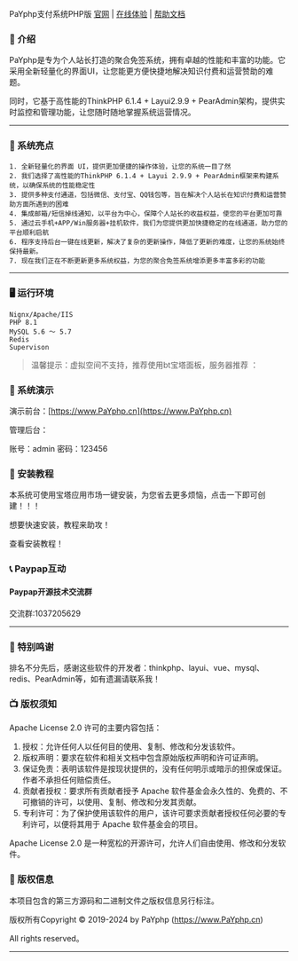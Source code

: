 PaYphp支付系统PHP版
[官网](https://www.PaYphp.cn) |
[在线体验](https://www.PaYphp.cn) |
[帮助文档](https://www.PaYphp.cn)

### 📝 介绍

PaYphp是专为个人站长打造的聚合免签系统，拥有卓越的性能和丰富的功能。它采用全新轻量化的界面UI，让您能更方便快捷地解决知识付费和运营赞助的难题。

同时，它基于高性能的ThinkPHP 6.1.4 + Layui2.9.9 + PearAdmin架构，提供实时监控和管理功能，让您随时随地掌握系统运营情况。

---

### 🫧 系统亮点

```
1. 全新轻量化的界面 UI，提供更加便捷的操作体验，让您的系统一目了然
2. 我们选择了高性能的ThinkPHP 6.1.4 + Layui 2.9.9 + PearAdmin框架来构建系统，以确保系统的性能稳定性
3. 提供多种支付通道，包括微信、支付宝、QQ钱包等，旨在解决个人站长在知识付费和运营赞助方面所遇到的困难
4. 集成邮箱/短信掉线通知，以平台为中心，保障个人站长的收益权益，使您的平台更加可靠
5. 通过云手机+APP/Win服务器+挂机软件，我们为您提供更加快捷稳定的在线通道，助力您的平台顺利启航
6. 程序支持后台一键在线更新，解决了复杂的更新操作，降低了更新的难度，让您的系统始终保持最新。
7. 现在我们正在不断更新更多系统权益，为您的聚合免签系统增添更多丰富多彩的功能
```

---

### 🖥 运行环境

```
Nignx/Apache/IIS
PHP 8.1
MySQL 5.6 ～ 5.7
Redis
Supervison
```

> 温馨提示：虚拟空间不支持，推荐使用bt宝塔面板，服务器推荐 ：

### 📱 系统演示

演示前台：[https://www.PaYphp.cn](https://www.PaYphp.cn)

管理后台：

账号：admin 密码：123456


### 🔐 安装教程

本系统可使用宝塔应用市场一键安装，为您省去更多烦恼，点击一下即可创建！！！

想要快速安装，教程来助攻！

查看安装教程！


### 📞 Paypap互动

#### Paypap开源技术交流群

交流群:1037205629

---

### 📸 特别鸣谢

排名不分先后，感谢这些软件的开发者：thinkphp、layui、vue、mysql、redis、PearAdmin等，如有遗漏请联系我！


### 📺 版权须知

Apache License 2.0 许可的主要内容包括：

1. 授权：允许任何人以任何目的使用、复制、修改和分发该软件。
2. 版权声明：要求在软件和相关文档中包含原始版权声明和许可证声明。
3. 保证免责：表明该软件是按现状提供的，没有任何明示或暗示的担保或保证。作者不承担任何赔偿责任。
4. 贡献者授权：要求所有贡献者授予 Apache 软件基金会永久性的、免费的、不可撤销的许可，以使用、复制、修改和分发其贡献。
5. 专利许可：为了保护使用该软件的用户，该许可要求贡献者授权任何必要的专利许可，以便将其用于 Apache 软件基金会的项目。

Apache License 2.0 是一种宽松的开源许可，允许人们自由使用、修改和分发软件。


### 💾 版权信息

本项目包含的第三方源码和二进制文件之版权信息另行标注。

版权所有Copyright © 2019-2024 by PaYphp (https://www.PaYphp.cn)

All rights reserved。

---

